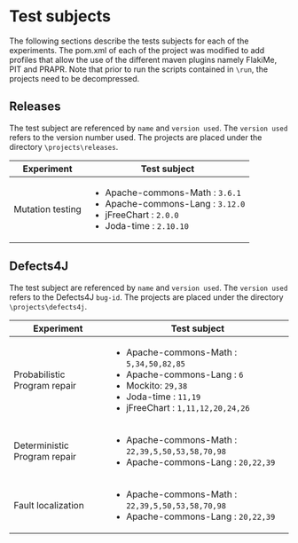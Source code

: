 # Test subjects

The following sections describe the tests subjects for each of the experiments. The pom.xml of each of the project was modified to add profiles that allow the use of the different maven plugins namely FlakiMe, PIT and PRAPR. Note that prior to run the scripts contained in `\run`, the projects need to be decompressed.

## Releases

The test subject are referenced by `name` and `version used`. The `version used` refers to the version number used. The projects are placed under the directory `\projects\releases`.

| Experiment                   | Test subject                                                                                                                                                                                      |
| ---------------------------- | ---------------------------------------------------------------------------------------------------------------------------------------------------------------------------------------------------- |
| Mutation testing             | <ul> <li>Apache-commons-Math : `3.6.1`</li> <li>Apache-commons-Lang : `3.12.0`</li> <li>jFreeChart : `2.0.0` </li> <li>Joda-time : `2.10.10` </li> </ul>                                            |

## Defects4J

The test subject are referenced by `name` and `version used`. The `version used` refers to the Defects4J `bug-id`. The projects are placed under the directory `\projects\defects4j`.

| Experiment                   | Test subject                                                                                                                                                                                        |
| ---------------------------- | ---------------------------------------------------------------------------------------------------------------------------------------------------------------------------------------------------- |
| Probabilistic Program repair | <ul>  <li>Apache-commons-Math : `5,34,50,82,85`</li>  <li>Apache-commons-Lang : `6`</li>  <li>Mockito: `29,38` </li>  <li>Joda-time : `11,19` </li> <li>jFreeChart : `1,11,12,20,24,26` </li>  </ul> |
| Deterministic Program repair | <ul>  <li>Apache-commons-Math : `22,39,5,50,53,58,70,98`</li>  <li>Apache-commons-Lang : `20,22,39`</li>  </ul>                                                                                      |
| Fault localization           | <ul>  <li>Apache-commons-Math : `22,39,5,50,53,58,70,98`</li>  <li>Apache-commons-Lang : `20,22,39`</li>  </ul>                                                                                      |
